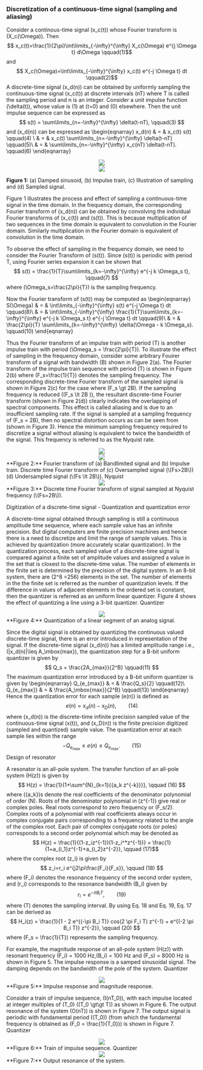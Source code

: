### Discretization of a continuous-time signal (sampling and aliasing)

Consider a continous-time signal \(x_c(t)\) whose Fourier transform is \(X_c(\Omega)\). Then $$ x_c(t)=\frac{1}{2\pi}\int\limits_{-\infty}^{\infty} X_c(\Omega) e^{j \Omega t} d\Omega \qquad(1)$$ and $$ X_c(\Omega)=\int\limits_{-\infty}^{\infty} x_c(t) e^{-j \Omega t} dt \qquad(2)$$ A discrete-time signal \(x_d(n)\) can be obtained by uniformly sampling the continuous-time signal \(x_c(t)\) at discrete intervals \(nT\) where T is called the sampling period and n is an integer. Consider a unit impulse function \(\delta(t)\), whose value is \(1\) at \(t=0\) and \(0\) elsewhere. Then the unit impulse sequence can be expressed as $$ s(t) = \sum\limits_{n=-\infty}^{\infty} \delta(t-nT), \qquad(3) $$ and \(x_d(n)\) can be expressed as \begin{eqnarray} x_d(n) & = & x_c(t) s(t) \qquad(4) \\ & = & x_c(t) \sum\limits_{n=-\infty}^{\infty} \delta(t-nT) \qquad(5)\\ & = & \sum\limits_{n=-\infty}^{\infty} x_c(nT) \delta(t-nT). \qquad(6) \end{eqnarray}
 
 <center><img src="images/figure1.png">  </center>
 
 <center><img src="images/figure2.png">   </center>

**Figure 1:** (a) Damped sinusoid, (b) Impulse train, (c) Illustration of sampling and (d) Sampled signal.

Figure 1 illustrates the process and effect of sampling a continuous-time signal in the time domain. In the frequency domain, the corresponding Fourier transform of \(x_d(n)\) can be obtained by convolving the individual Fourier transforms of \(x_c(t)\) and \(s(t)\). This is because multiplication of two sequences in the time domain is equivalent to convolution in the Fourier domain. Similarly multiplication in the Fourier domain is equivalent of convolution in the time domain.

To observe the effect of sampling in the frequency domain, we need to consider the Fourier Transform of \(s(t)\). Since \(s(t)\) is periodic with period T, using Fourier series expansion it can be shown that $$ s(t) = \frac{1}{T}\sum\limits_{k=-\infty}^{\infty} e^{-j k \Omega_s t}, \qquad(7) $$ where \(\Omega_s=\frac{2\pi}{T}\) is the sampling frequency.

Now the Fourier transform of \(s(t)\) may be computed as \begin{eqnarray} S(\Omega) & = & \int\limits_{-\infty}^{\infty} s(t) e^{-j \Omega t} dt \qquad(8)\\ & = & \int\limits_{-\infty}^{\infty} \frac{1}{T}\sum\limits_{k=-\infty}^{\infty} e^{-j k \Omega_s t} e^{-j \Omega t} dt \qquad(9)\\ & = & \frac{2\pi}{T} \sum\limits_{k=-\infty}^{\infty} \delta(\Omega - k \Omega_s). \qquad(10) \end{eqnarray}

Thus the Fourier transform of an impulse train with period \(T\) is another impulse train with period \(\Omega_s = \frac{2\pi}{T}\). To illustrate the effect of sampling in the frequency domain, consider some arbitrary Fouirer transform of a signal with bandwidth \(B\) shown in Figure 2(a). The Fourier transform of the impulse train sequence with period \(T\) is shown in Figure 2(b) where \(F_s=\frac{1}{T}\) denotes the sampling frequency. The corresponding discrete-time Fourier transform of the sampled signal is shown in Figure 2(c) for the case where \(F_s \gt 2B\). If the sampling frequency is reduced (\(F_s \lt 2B \)), the resultant discrete-time Fourier transform (shown in Figure 2(d)) clearly indicates the overlapping of spectral components. This effect is called aliasing and is due to an insufficient sampling rate. If the signal is sampled at a sampling frequency of \(F_s = 2B\), then no spectral distortion occurs as can be seen from (shown in Figure 3). Hence the minimum sampling frequency required to discretize a signal without aliasing is equivalent to twice the bandwidth of the signal. This frequency is referred to as the Nyquist rate.
 <center><img src="images/figure3.png">   </center>
  <center><img src="images/figure4.png">  </center>
**Figure 2:** Fourier transform of (a) Bandlimited signal and (b) Impulse train. Discrete time Fourier transform of (c) Oversampled signal (\(Fs>2B\)) (d) Undersampled signal (\(Fs \lt 2B\)).
Nyquist
 <center><img src="images/dtspectNq.png" >   </center>
**Figure 3:** Discrete time Fourier transform of signal sampled at Nyquist frequency (\(Fs=2B\)).

Digitization of a discrete-time signal - Quantization and quantization error

A discrete-time signal obtained through sampling is still a continuous amplitude time sequence, where each sample value has an infinite precision. But digital computers are finite precision machines and hence there is a need to discretize and limit the range of sample values. This is achieved by quantization (more accurately scalar quantization). In the quantization process, each sampled value of a discrete-time signal is compared against a finite set of amplitude values and assigned a value in the set that is closest to the discrete-time value. The number of elements in the finite set is determined by the precision of the digital system. In an 8-bit system, there are \(2^8 =256\) elements in the set. The number of elements in the the finite set is referred as the number of quantization levels. If the difference in values of adjacent elements in the ordered set is constant, then the quantizer is referred as an uniform linear quantizer. Figure 4 shows the effect of quantizing a line using a 3-bit quantizer.
Quantizer
 <center><img src="images/quantizer.png">   </center>
**Figure 4:** Quantization of a linear segment of an analog signal.

Since the digital signal is obtained by quantizing the continuous valued discrete-time signal, there is an error introduced in representation of the signal. If the discrete-time signal \(x_d(n)\) has a limited amplitude range i.e., \(|x_d(n)|\leq A_\mbox{max}\), the quantization step for a B-bit uniform quantizer is given by $$ Q_s = \frac{2A_{max}}{2^B} \qquad(11) $$ The maximum quantization error introduced by a B-bit uniform quantizer is given by \begin{eqnarray} Q_{e_{max}} & = & \frac{Q_s}{2} \qquad(12)\\ Q_{e_{max}} & = & \frac{A_\mbox{max}}{2^B} \qquad(13) \end{eqnarray} Hence the quantization error for each sample \(e(n)\) is defined as $$ e(n) = x_d(n)-x_D(n), \qquad(14) $$ where \(x_d(n)\) is the discrete-time infinite precision sampled value of the continuous-time signal \(x(t)\), and \(x_D(n)\) is the finite precision digitized (sampled and quantized) sample value. The quantization error at each sample lies within the range $$ -Q_{e_{max}} \leq e(n) \leq Q_{e_{max}}. \qquad (15) $$
Design of resonator

A resonator is an all-pole system. The transfer function of an all-pole system \(H(z)\) is given by $$ H(z) = \frac{1}{1+\sum^{N}_{k=1}{{a_k z^{-k}}}}, \qquad (16) $$ where \(\{a_k\}\)s denote the real coefficients of the denominator polynomial of order \(N\). Roots of the denominator polynomial in \(z^{-1}\) give real or complex poles. Real roots correspond to zero frequency or \(F_s/2\). Complex roots of a polynomial with real coefficients always occur in complex conjugate pairs corresponding to a frequency related to the angle of the complex root. Each pair of complex conjugate roots (or poles) corresponds to a second order polynomial which may be denoted as $$ H(z) = \frac{1}{(1-z_iz^{-1})(1-z_i^*z^{-1})} = \frac{1}{1+a_{i_1}z^{-1}+a_{i_2}z^{-2}}, \qquad (17)$$ where the complex root \(z_i\) is given by $$ z_i=r_i e^{j2\pi\frac{F_i}{F_s}}, \qquad (18) $$ where \(F_i\) denotes the resonance frequency of the second order system, and \(r_i\) corresponds to the resonance bandwidth \(B_i\) given by $$ r_i=e^{-\pi B_i T}, \qquad (19) $$ where \(T\) denotes the sampling interval. By using Eq. 18 and Eq. 19, Eq. 17 can be derived as $$ H_i(z) = \frac{1}{1 - 2 e^{(-\pi B_i T)} cos(2 \pi F_i T) z^{-1} + e^{(-2 \pi B_i T)} z^{-2}}, \qquad (20) $$ where \(F_s = \frac{1}{T}\) represents the sampling frequency.

For example, the magnitude response of an all-pole system \(H(z)\) with resonant frequency \(F_i\) = 1000 Hz,\(B_i\) = 100 Hz and \(F_s\) = 8000 Hz is shown in Figure 5. The impulse response is a samped sinusoidal signal. The damping depends on the bandwidth of the pole of the system.
Quantizer
 <center><img src="images/figure5.png">   </center>
**Figure 5:** Impulse response and magnitude response.

Consider a train of impulse sequence, \(I(nT_0)\), with each impulse located at integer multiples of \(T_0\) (\(T_0 \gt\gt T\)) as shown in Figure 6. The output resonance of the system \(O(nT)\) is shown in Figure 7. The output signal is periodic with fundamental period (\(T_0\)) (from which the fundamental frequency is obtained as \(F_0 = \frac{1}{T_0}\)) is shown in Figure 7.
Quantizer
 <center><img src="images/Fig3.png">   </center>
**Figure 6:** Train of impulse sequence.
Quantizer
 <center><img src="images/Fig3.png">   </center>
**Figure 7:** Output resonance of the system.




